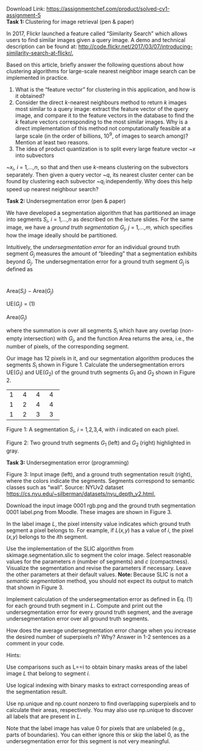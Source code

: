 Download Link: https://assignmentchef.com/product/solved-cv1-assignment-5
<br>
<strong>Task 1: </strong>Clustering for image retrieval (pen &amp; paper)

In 2017, Flickr launched a feature called “Similarity Search” which allows users to find similar images given a query image. A demo and technical description can be found at: <a href="https://code.flickr.net/2017/03/07/introducing-similarity-search-at-flickr/">http://code.flickr.net/2017/03/07/introducing-similarity-search-at-flickr/</a><a href="https://code.flickr.net/2017/03/07/introducing-similarity-search-at-flickr/">.</a>

Based on this article, briefly answer the following questions about how clustering algorithms for large-scale nearest neighbor image search can be implemented in practice.

<ol>

 <li>What is the “feature vector” for clustering in this application, and how is it obtained?</li>

 <li>Consider the direct <em>k</em>-nearest neighbours method to return <em>k </em>images most similar to a query image: extract the feature vector of the query image, and compare it to the feature vectors in the database to find the <em>k </em>feature vectors corresponding to the most similar images. Why is a direct implementation of this method not computationally feasible at a large scale (in the order of billions, 10<sup>9</sup>, of images to search among)? Mention at least two reasons.</li>

 <li>The idea of product quantization is to split every large feature vector <em>~x </em>into subvectors</li>

</ol>

<em>~x<sub>i</sub></em>, <em>i </em>= 1<em>,…,n</em>, so that  and then use <em>k</em>-means clustering on the subvectors separately. Then given a query vector <em>~q</em>, its nearest cluster center can be found by clustering each subvector <em>~q<sub>i </sub></em>independently. Why does this help speed up nearest neighbour search?

<strong>Task 2: </strong>Undersegmentation error (pen &amp; paper)

We have developed a segmentation algorithm that has partitioned an image into segments <em>S<sub>i</sub></em>, <em>i </em>= 1<em>,…,n </em>as described on the lecture slides. For the same image, we have a <em>ground truth segmentation G<sub>j</sub></em>, <em>j </em>= 1<em>,…,m</em>, which specifies how the image ideally should be partitioned.

Intuitively, the <em>undersegmentation error </em>for an individual ground truth segment <em>G<sub>j </sub></em>measures the amount of “bleeding” that a segmentation exhibits beyond <em>G<sub>j</sub></em>. The undersegmentation error for a ground truth segment <em>G<sub>j </sub></em>is defined as

#

Area(<em>S<sub>i</sub></em>) − Area(<em>G<sub>j</sub></em>)

UE(<em>G<sub>j</sub></em>) =                                       (1)

Area(<em>G<sub>j</sub></em>)

where the summation is over all segments <em>S<sub>i </sub></em>which have any overlap (non-empty intersection) with <em>G<sub>j</sub></em>, and the function Area returns the area, i.e., the number of pixels, of the corresponding segment.

Our image has 12 pixels in it, and our segmentation algorithm produces the segments <em>S<sub>i </sub></em>shown in Figure 1. Calculate the undersegmentation errors UE(<em>G</em><sub>1</sub>) and UE(<em>G</em><sub>2</sub>) of the ground truth segments <em>G</em><sub>1 </sub>and <em>G</em><sub>2 </sub>shown in Figure 2.

<table width="75">

 <tbody>

  <tr>

   <td width="19">1</td>

   <td width="19">4</td>

   <td width="19">4</td>

   <td width="19">4</td>

  </tr>

  <tr>

   <td width="19">1</td>

   <td width="19">2</td>

   <td width="19">4</td>

   <td width="19">4</td>

  </tr>

  <tr>

   <td width="19">1</td>

   <td width="19">2</td>

   <td width="19">3</td>

   <td width="19">3</td>

  </tr>

 </tbody>

</table>

Figure 1: A segmentation <em>S<sub>i</sub></em>, <em>i </em>= 1<em>,</em>2<em>,</em>3<em>,</em>4, with <em>i </em>indicated on each pixel.

Figure 2: Two ground truth segments <em>G</em><sub>1 </sub>(left) and <em>G</em><sub>2 </sub>(right) highlighted in gray.

<strong>Task 3: </strong>Undersegmentation error (programming)

Figure 3: Input image (left), and a ground truth segmentation result (right), where the colors indicate the segments. Segments correspond to semantic classes such as “wall”. Source: NYUv2 dataset <a href="https://cs.nyu.edu/~silberman/datasets/nyu_depth_v2.html">https://cs.nyu.edu/</a><a href="https://cs.nyu.edu/~silberman/datasets/nyu_depth_v2.html">~</a><a href="https://cs.nyu.edu/~silberman/datasets/nyu_depth_v2.html">silberman/datasets/nyu_depth_v2.html</a><a href="https://cs.nyu.edu/~silberman/datasets/nyu_depth_v2.html">.</a>

Download the input image 0001 rgb.png and the ground truth segmentation 0001 label.png from Moodle. These images are shown in Figure 3.

In the label image <em>L</em>, the pixel intensity value indicates which ground truth segment a pixel belongs to. For example, if <em>L</em>(<em>x,y</em>) has a value of <em>i</em>, the pixel (<em>x,y</em>) belongs to the <em>i</em>th segment.

Use the implementation of the SLIC algorithm from skimage.segmentation.slic to segment the color image. Select reasonable values for the parameters <em>n </em>(number of segments) and <em>c </em>(compactness). Visualize the segmentation and revise the parameters if necessary. Leave the other parameters at their default values. <strong>Note: </strong>Because SLIC is not a <em>semantic segmentation </em>method, you should not expect its output to match that shown in Figure 3.

Implement calculation of the undersegmentation error as defined in Eq. (1) for each ground truth segment in <em>L</em>. Compute and print out the undersegmentation error for every ground truth segment, and the average undersegmentation error over all ground truth segments.

How does the average undersegmentation error change when you increase the desired number of superpixels <em>n</em>? Why? Answer in 1-2 sentences as a comment in your code.

Hints:

Use comparisons such as L==i to obtain binary masks areas of the label image <em>L </em>that belong to segment <em>i</em>.

Use logical indexing with binary masks to extract corresponding areas of the segmentation result.

Use np.unique and np.count nonzero to find overlapping superpixels and to calculate their areas, respectively. You may also use np.unique to discover all labels that are present in <em>L</em>.

Note that the label image has value 0 for pixels that are unlabeled (e.g., parts of boundaries). You can either ignore this or skip the label 0, as the undersegmentation error for this segment is not very meaningful.